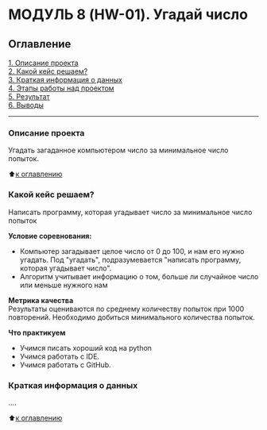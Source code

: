 # МОДУЛЬ 8 (HW-01). Угадай число

## Оглавление
[1. Описание проекта](https://github.com/IgorekFromRU/DS_Game/tree/main/project_0/README.md#Описание-проекта)  
[2. Какой кейс решаем?](https://github.com/IgorekFromRU/DS_Game/tree/main/project_0/README.md#Какой-кейс-решаем)  
[3. Краткая информация о данных](https://github.com/IgorekFromRU/DS_Game/tree/main/project_0/README.md#Краткая-информация-о-данных)  
[4. Этапы работы над проектом](https://github.com/IgorekFromRU/DS_Game/tree/main/project_0/README.md#Этапы-работы-над-проектом)  
[5. Результат](https://github.com/IgorekFromRU/DS_Game/tree/main/project_0/README.md#Результат)  
[6. Выводы](https://github.com/IgorekFromRU/DS_Game/tree/main/project_0/README.md#Выводы)  

---

### Описание проекта
Угадать  загаданное компьютером число за минимальное число попыток.

:arrow_up:[к оглавлению](https://github.com/IgorekFromRU/DS_Game/tree/main/project_0/README.md#Оглавление)

### Какой кейс решаем?
Написать программу, которая угадывает число за минимальное число попыток

**Условие соревнования:**
- Компьютер загадывает целое число от 0 до 100, и нам его нужно угадать. Под "угадать", подразумевается "написать программу, которая угадывает число".
- Алгоритм учитывает информацию о том, больше ли случайное число или меньше нужного нам

**Метрика качества**  
Результаты оцениваются по среднему количеству попыток при 1000 повторений. Необходимо добиться минимального количества попыток.

**Что практикуем**
* Учимся писать хороший код на python
* Учимся работать с IDE.
* Учимся работать с GitHub.

### Краткая информация о данных
....

:arrow_up:[к оглавлению](https://github.com/IgorekFromRU/DS_Game/tree/main/project_0/README.md#Оглавление)